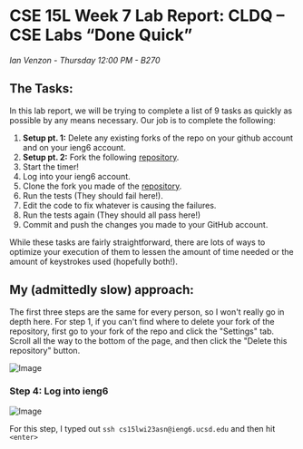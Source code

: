 # CSE 15L Week 7 Lab Report: CLDQ – CSE Labs “Done Quick”

*Ian Venzon - Thursday 12:00 PM - B270*

## The Tasks:

In this lab report, we will be trying to complete a list of 9 tasks as quickly as possible by any means necessary. Our job is to complete the following:

1) **Setup pt. 1:** Delete any existing forks of the repo on your github account and on your ieng6 account.
2) **Setup pt. 2:** Fork the following [repository](https://github.com/ucsd-cse15l-w23/lab7).
3) Start the timer!
4) Log into your ieng6 account.
5) Clone the fork you made of the [repository](https://github.com/ucsd-cse15l-w23/lab7).
6) Run the tests (They should fail here!).
7) Edit the code to fix whatever is causing the failures.
8) Run the tests again (They should all pass here!)
9) Commit and push the changes you made to your GitHub account.

While these tasks are fairly straightforward, there are lots of ways to optimize your execution of them to lessen the amount of time needed or the amount of keystrokes used (hopefully both!).

## My (admittedly slow) approach:

The first three steps are the same for every person, so I won't really go in depth here. For step 1, if you can't find where to delete your fork of the repository, first go to your fork of the repo and click the "Settings" tab. Scroll all the way to the bottom of the page, and then click the "Delete this repository" button.

![Image](https://i.imgur.com/8QUaftB.png)

### Step 4: Log into ieng6

![Image](https://i.imgur.com/mSLyiPN.png)

For this step, I typed out `ssh cs15lwi23asn@ieng6.ucsd.edu` and then hit `<enter>`
